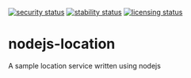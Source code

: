 
[![security status](https://qa.meterian.io/badge/pb/1586282f-7540-4158-8182-ae5e14cf3169/security)](https://qa.meterian.io/projects/?pid=1586282f-7540-4158-8182-ae5e14cf3169) [![stability status](https://qa.meterian.io/badge/pb/1586282f-7540-4158-8182-ae5e14cf3169/stability)](https://qa.meterian.io/projects/?pid=1586282f-7540-4158-8182-ae5e14cf3169) [![licensing status](https://qa.meterian.io/badge/pb/1586282f-7540-4158-8182-ae5e14cf3169/licensing)](https://qa.meterian.io/projects/?pid=1586282f-7540-4158-8182-ae5e14cf3169)

# nodejs-location
A sample location service written using nodejs
